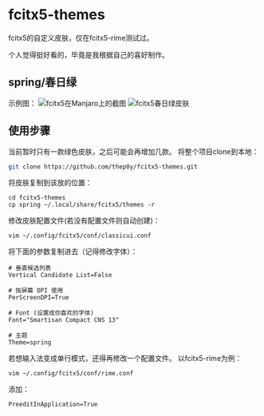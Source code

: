 # fcitx5-themes
fcitx5的自定义皮肤，仅在fcitx5-rime测试过。

个人觉得挺好看的，毕竟是我根据自己的喜好制作。

## spring/春日绿
示例图：
![fcitx5在Manjaro上的截图](https://github.com/thep0y/fcitx5-themes/raw/main/images/1606577814.png)
![fcitx5春日绿皮肤](https://github.com/thep0y/fcitx5-themes/raw/main/images/1606626556.png)

## 使用步骤
当前暂时只有一款绿色皮肤，之后可能会再增加几款。
将整个项目clone到本地：
```bash
git clone https://github.com/thep0y/fcitx5-themes.git
```
将皮肤复制到该放的位置：
```shell
cd fcitx5-themes
cp spring ~/.local/share/fcitx5/themes -r
```
修改皮肤配置文件(若没有配置文件则自动创建)：
```shell
vim ~/.config/fcitx5/conf/classicui.conf
```
将下面的参数复制进去（记得修改字体）：
```apacheconf
# 垂直候选列表
Vertical Candidate List=False

# 按屏幕 DPI 使用
PerScreenDPI=True

# Font (设置成你喜欢的字体)
Font="Smartisan Compact CNS 13"

# 主题
Theme=spring
```
若想输入法变成单行模式，还得再修改一个配置文件。
以fcitx5-rime为例：
```shell
vim ~/.config/fcitx5/conf/rime.conf
```
添加：
```apacheconf
PreeditInApplication=True
```





